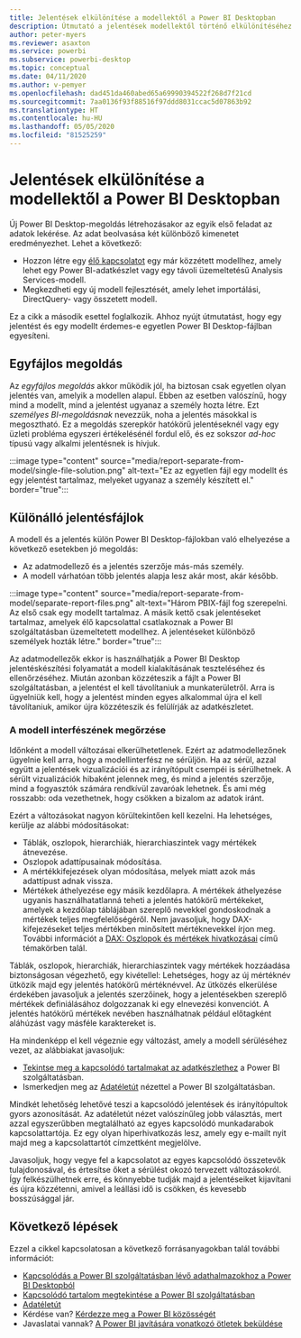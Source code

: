 ```yaml
---
title: Jelentések elkülönítése a modellektől a Power BI Desktopban
description: Útmutató a jelentések modellektől történő elkülönítéséhez a Power BI Desktopban.
author: peter-myers
ms.reviewer: asaxton
ms.service: powerbi
ms.subservice: powerbi-desktop
ms.topic: conceptual
ms.date: 04/11/2020
ms.author: v-pemyer
ms.openlocfilehash: dad451da460abed65a69990394522f268d7f21cd
ms.sourcegitcommit: 7aa0136f93f88516f97ddd8031ccac5d07863b92
ms.translationtype: HT
ms.contentlocale: hu-HU
ms.lasthandoff: 05/05/2020
ms.locfileid: "81525259"
---
```

# <a name="separate-reports-from-models-in-power-bi-desktop"></a>Jelentések elkülönítése a modellektől a Power BI Desktopban

Új Power BI Desktop-megoldás létrehozásakor az egyik első feladat az adatok lekérése. Az adat beolvasása két különböző kimenetet eredményezhet. Lehet a következő:

- Hozzon létre egy [élő kapcsolatot](../desktop-report-lifecycle-datasets.md) egy már közzétett modellhez, amely lehet egy Power BI-adatkészlet vagy egy távoli üzemeltetésű Analysis Services-modell.
- Megkezdheti egy új modell fejlesztését, amely lehet importálási, DirectQuery- vagy összetett modell.

Ez a cikk a második esettel foglalkozik. Ahhoz nyújt útmutatást, hogy egy jelentést és egy modellt érdemes-e egyetlen Power BI Desktop-fájlban egyesíteni.

## <a name="single-file-solution"></a>Egyfájlos megoldás

Az _egyfájlos megoldás_ akkor működik jól, ha biztosan csak egyetlen olyan jelentés van, amelyik a modellen alapul. Ebben az esetben valószínű, hogy mind a modellt, mind a jelentést ugyanaz a személy hozta létre. Ezt _személyes BI-megoldásnak_ nevezzük, noha a jelentés másokkal is megosztható. Ez a megoldás szerepkör hatókörű jelentéseknél vagy egy üzleti probléma egyszeri értékelésénél fordul elő, és ez sokszor _ad-hoc_ típusú vagy alkalmi jelentésnek is hívjuk.

:::image type="content" source="media/report-separate-from-model/single-file-solution.png" alt-text="Ez az egyetlen fájl egy modellt és egy jelentést tartalmaz, melyeket ugyanaz a személy készített el." border="true":::

## <a name="separate-report-files"></a>Különálló jelentésfájlok

A modell és a jelentés külön Power BI Desktop-fájlokban való elhelyezése a következő esetekben jó megoldás:

- Az adatmodellező és a jelentés szerzője más-más személy.
- A modell várhatóan több jelentés alapja lesz akár most, akár később.

:::image type="content" source="media/report-separate-from-model/separate-report-files.png" alt-text="Három PBIX-fájl fog szerepelni. Az első csak egy modellt tartalmaz. A másik kettő csak jelentéseket tartalmaz, amelyek élő kapcsolattal csatlakoznak a Power BI szolgáltatásban üzemeltetett modellhez. A jelentéseket különböző személyek hozták létre." border="true":::

Az adatmodellezők ekkor is használhatják a Power BI Desktop jelentéskészítési folyamatát a modell kialakításának teszteléséhez és ellenőrzéséhez. Miután azonban közzéteszik a fájlt a Power BI szolgáltatásban, a jelentést el kell távolítaniuk a munkaterületről. Arra is ügyelniük kell, hogy a jelentést minden egyes alkalommal újra el kell távolítaniuk, amikor újra közzéteszik és felülírják az adatkészletet.

### <a name="preserve-the-model-interface"></a>A modell interfészének megőrzése

Időnként a modell változásai elkerülhetetlenek. Ezért az adatmodellezőnek ügyelnie kell arra, hogy a modellinterfész ne sérüljön. Ha az sérül, azzal együtt a jelentések vizualizációi és az irányítópult csempéi is sérülhetnek. A sérült vizualizációk hibaként jelennek meg, és mind a jelentés szerzője, mind a fogyasztók számára rendkívül zavaróak lehetnek. És ami még rosszabb: oda vezethetnek, hogy csökken a bizalom az adatok iránt.

Ezért a változásokat nagyon körültekintően kell kezelni. Ha lehetséges, kerülje az alábbi módosításokat:

- Táblák, oszlopok, hierarchiák, hierarchiaszintek vagy mértékek átnevezése.
- Oszlopok adattípusainak módosítása.
- A mértékkifejezések olyan módosítása, melyek miatt azok más adattípust adnak vissza.
- Mértékek áthelyezése egy másik kezdőlapra. A mértékek áthelyezése ugyanis használhatatlanná teheti a jelentés hatókörű mértékeket, amelyek a kezdőlap táblájában szereplő nevekkel gondoskodnak a mértékek teljes megfelelőségéről. Nem javasoljuk, hogy DAX-kifejezéseket teljes mértékben minősített mértéknevekkel írjon meg. További információt a [DAX: Oszlopok és mértékek hivatkozásai](dax-column-measure-references.md) című témakörben talál.

Táblák, oszlopok, hierarchiák, hierarchiaszintek vagy mértékek hozzáadása biztonságosan végezhető, egy kivétellel: Lehetséges, hogy az új mértéknév ütközik majd egy jelentés hatókörű mértéknévvel. Az ütközés elkerülése érdekében javasoljuk a jelentés szerzőinek, hogy a jelentésekben szereplő mértékek definiálásához dolgozzanak ki egy elnevezési konvenciót. A jelentés hatókörű mértékek nevében használhatnak például előtagként aláhúzást vagy másféle karaktereket is.

Ha mindenképp el kell végeznie egy változást, amely a modell sérüléséhez vezet, az alábbiakat javasoljuk:

- [Tekintse meg a kapcsolódó tartalmakat az adatkészlethez](../consumer/end-user-related.md#view-related-content-for-a-dataset) a Power BI szolgáltatásban.
- Ismerkedjen meg az [Adatéletút](../collaborate-share/service-data-lineage.md) nézettel a Power BI szolgáltatásban.

Mindkét lehetőség lehetővé teszi a kapcsolódó jelentések és irányítópultok gyors azonosítását. Az adatéletút nézet valószínűleg jobb választás, mert azzal egyszerűbben megtalálható az egyes kapcsolódó munkadarabok kapcsolattartója. Ez egy olyan hiperhivatkozás lesz, amely egy e-mailt nyit majd meg a kapcsolattartót címzettként megjelölve.

Javasoljuk, hogy vegye fel a kapcsolatot az egyes kapcsolódó összetevők tulajdonosával, és értesítse őket a sérülést okozó tervezett változásokról. Így felkészülhetnek erre, és könnyebbe tudják majd a jelentéseiket kijavítani és újra közzétenni, amivel a leállási idő is csökken, és kevesebb bosszúsággal jár.

## <a name="next-steps"></a>Következő lépések

Ezzel a cikkel kapcsolatosan a következő forrásanyagokban talál további információt:

- [Kapcsolódás a Power BI szolgáltatásban lévő adathalmazokhoz a Power BI Desktopból](../desktop-report-lifecycle-datasets.md)
- [Kapcsolódó tartalom megtekintése a Power BI szolgáltatásban](../consumer/end-user-related.md)
- [Adatéletút](../collaborate-share/service-data-lineage.md)
- Kérdése van? [Kérdezze meg a Power BI közösségét](https://community.powerbi.com/)
- Javaslatai vannak? [A Power BI javítására vonatkozó ötletek beküldése](https://ideas.powerbi.com/)
